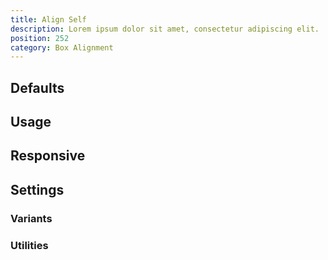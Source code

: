 ```yaml
---
title: Align Self
description: Lorem ipsum dolor sit amet, consectetur adipiscing elit.
position: 252
category: Box Alignment
---
```


## Defaults

<TableGenerateCommon 
  :rules="{
    'self-start': ['align-self: flex-start;'],
    'self-center': ['align-self: center;'],
    'self-end': ['align-self: flex-end;'],
    'self-auto': ['align-self: auto;'],
    'self-stretch': ['align-self: stretch;'],
}"></TableGenerateCommon>

## Usage

## Responsive

## Settings

### Variants

### Utilities
